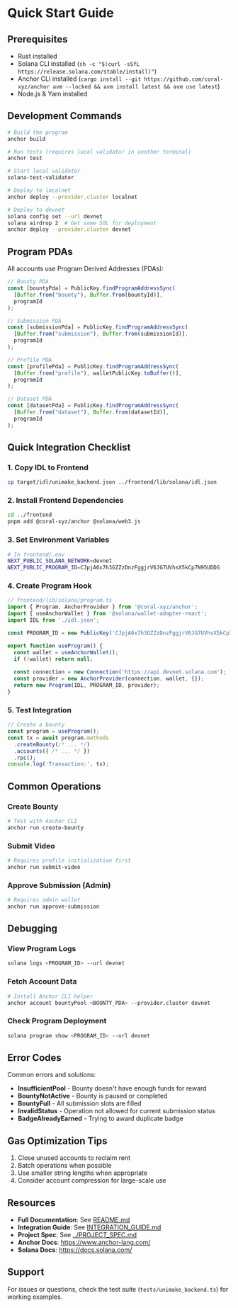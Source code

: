 # Quick Start Guide

## Prerequisites

- Rust installed
- Solana CLI installed (`sh -c "$(curl -sSfL https://release.solana.com/stable/install)"`)
- Anchor CLI installed (`cargo install --git https://github.com/coral-xyz/anchor avm --locked && avm install latest && avm use latest`)
- Node.js & Yarn installed

## Development Commands

```bash
# Build the program
anchor build

# Run tests (requires local validator in another terminal)
anchor test

# Start local validator
solana-test-validator

# Deploy to localnet
anchor deploy --provider.cluster localnet

# Deploy to devnet
solana config set --url devnet
solana airdrop 2  # Get some SOL for deployment
anchor deploy --provider.cluster devnet
```

## Program PDAs

All accounts use Program Derived Addresses (PDAs):

```typescript
// Bounty PDA
const [bountyPda] = PublicKey.findProgramAddressSync(
  [Buffer.from("bounty"), Buffer.from(bountyId)],
  programId
);

// Submission PDA
const [submissionPda] = PublicKey.findProgramAddressSync(
  [Buffer.from("submission"), Buffer.from(submissionId)],
  programId
);

// Profile PDA
const [profilePda] = PublicKey.findProgramAddressSync(
  [Buffer.from("profile"), walletPublicKey.toBuffer()],
  programId
);

// Dataset PDA
const [datasetPda] = PublicKey.findProgramAddressSync(
  [Buffer.from("dataset"), Buffer.from(datasetId)],
  programId
);
```

## Quick Integration Checklist

### 1. Copy IDL to Frontend
```bash
cp target/idl/unimake_backend.json ../frontend/lib/solana/idl.json
```

### 2. Install Frontend Dependencies
```bash
cd ../frontend
pnpm add @coral-xyz/anchor @solana/web3.js
```

### 3. Set Environment Variables
```bash
# In frontend/.env
NEXT_PUBLIC_SOLANA_NETWORK=devnet
NEXT_PUBLIC_PROGRAM_ID=CJpjA6x7h3GZZzDnzFggjrV6JG7UVhsX5kCp7N95UDDG
```

### 4. Create Program Hook
```typescript
// frontend/lib/solana/program.ts
import { Program, AnchorProvider } from '@coral-xyz/anchor';
import { useAnchorWallet } from '@solana/wallet-adapter-react';
import IDL from './idl.json';

const PROGRAM_ID = new PublicKey('CJpjA6x7h3GZZzDnzFggjrV6JG7UVhsX5kCp7N95UDDG');

export function useProgram() {
  const wallet = useAnchorWallet();
  if (!wallet) return null;
  
  const connection = new Connection('https://api.devnet.solana.com');
  const provider = new AnchorProvider(connection, wallet, {});
  return new Program(IDL, PROGRAM_ID, provider);
}
```

### 5. Test Integration
```typescript
// Create a bounty
const program = useProgram();
const tx = await program.methods
  .createBounty(/* ... */)
  .accounts({ /* ... */ })
  .rpc();
console.log('Transaction:', tx);
```

## Common Operations

### Create Bounty
```bash
# Test with Anchor CLI
anchor run create-bounty
```

### Submit Video
```bash
# Requires profile initialization first
anchor run submit-video
```

### Approve Submission (Admin)
```bash
# Requires admin wallet
anchor run approve-submission
```

## Debugging

### View Program Logs
```bash
solana logs <PROGRAM_ID> --url devnet
```

### Fetch Account Data
```bash
# Install Anchor CLI helper
anchor account bountyPool <BOUNTY_PDA> --provider.cluster devnet
```

### Check Program Deployment
```bash
solana program show <PROGRAM_ID> --url devnet
```

## Error Codes

Common errors and solutions:

- **InsufficientPool** - Bounty doesn't have enough funds for reward
- **BountyNotActive** - Bounty is paused or completed
- **BountyFull** - All submission slots are filled
- **InvalidStatus** - Operation not allowed for current submission status
- **BadgeAlreadyEarned** - Trying to award duplicate badge

## Gas Optimization Tips

1. Close unused accounts to reclaim rent
2. Batch operations when possible
3. Use smaller string lengths when appropriate
4. Consider account compression for large-scale use

## Resources

- **Full Documentation**: See [README.md](./README.md)
- **Integration Guide**: See [INTEGRATION_GUIDE.md](./INTEGRATION_GUIDE.md)
- **Project Spec**: See [../PROJECT_SPEC.md](../PROJECT_SPEC.md)
- **Anchor Docs**: https://www.anchor-lang.com/
- **Solana Docs**: https://docs.solana.com/

## Support

For issues or questions, check the test suite (`tests/unimake_backend.ts`) for working examples.
